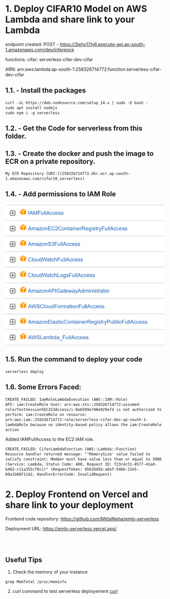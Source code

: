 # 1. Deploy CIFAR10 Model on AWS Lambda and share link to your Lambda

endpoint created: POST - https://3iehv17hj6.execute-api.ap-south-1.amazonaws.com/dev/inference

functions:  cifar: serverless-cifar-dev-cifar

ARN:  arn:aws:lambda:ap-south-1:258326714772:function:serverless-cifar-dev-cifar

## 1.1. - Install the packages

```
curl -sL https://deb.nodesource.com/setup_14.x | sudo -E bash -
sudo apt install nodejs
sudo npm i -g serverless
```

## 1.2. - Get the Code for serverless from this folder.
## 1.3. - Create the docker and push the image to ECR on a private repository.

    My ECR Repository [URI:](258326714772.dkr.ecr.ap-south-1.amazonaws.com/cifar10_serverless) 

## 1.4. - Add permissions to IAM Role

![](data/IAM.png)

## 1.5. Run the command to deploy your code
```
serverless deploy
```


## 1.6. Some Errors Faced:
```
CREATE_FAILED: IamRoleLambdaExecution (AWS::IAM::Role)
API: iam:CreateRole User: arn:aws:sts::258326714772:assumed-role/TestSession5EC2S3Access/i-0a6509e740e929efd is not authorized to perform: iam:CreateRole on resource: arn:aws:iam::258326714772:role/serverless-cifar-dev-ap-south-1-lambdaRole because no identity-based policy allows the iam:CreateRole action
```
 Added IAMFullAccess to the EC2 IAM role.

```
CREATE_FAILED: CifarLambdaFunction (AWS::Lambda::Function)
Resource handler returned message: "'MemorySize' value failed to satisfy constraint: Member must have value less than or equal to 3008 (Service: Lambda, Status Code: 400, Request ID: f23c4c31-8577-41ed-b402-c11a355cf8c1)" (RequestToken: 45626d5b-a0af-54bb-22e5-89a1b08f1142, HandlerErrorCode: InvalidRequest)
```



# 2. Deploy Frontend on Vercel and share link to your deployment

Frontend code repository: https://github.com/MittalNeha/emlo-serverless

Deployment URL: https://emlo-serverless.vercel.app/

<br>

<br>

## Useful Tips
1. Check the memory of your instance
```
grep MemTotal /proc/meminfo
```
2. curl command to test serverless deployement [curl](cmd.txt)
